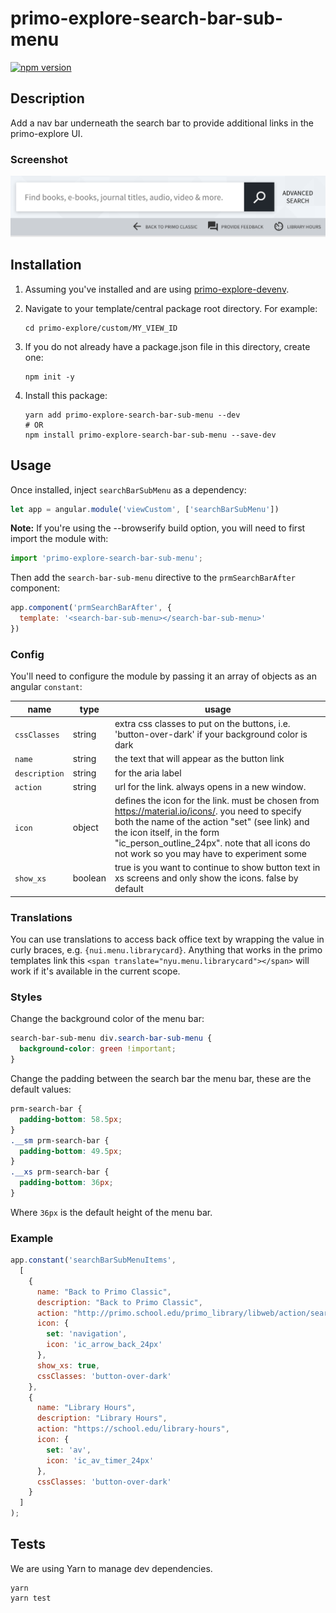 # primo-explore-search-bar-sub-menu

[![npm version](https://img.shields.io/npm/v/primo-explore-search-bar-sub-menu.svg)](https://www.npmjs.com/package/primo-explore-search-bar-sub-menu)

## Description

Add a nav bar underneath the search bar to provide additional links in the primo-explore UI.

### Screenshot

![screenshot](screenshot.png)

## Installation

1. Assuming you've installed and are using [primo-explore-devenv](https://github.com/ExLibrisGroup/primo-explore-devenv).

2. Navigate to your template/central package root directory. For example:
    ```
    cd primo-explore/custom/MY_VIEW_ID
    ```
3. If you do not already have a package.json file in this directory, create one:
    ```
    npm init -y
    ```
4. Install this package:
    ```
    yarn add primo-explore-search-bar-sub-menu --dev
    # OR
    npm install primo-explore-search-bar-sub-menu --save-dev
    ```

## Usage

Once installed, inject `searchBarSubMenu` as a dependency:

```js
let app = angular.module('viewCustom', ['searchBarSubMenu'])
```

**Note:** If you're using the --browserify build option, you will need to first import the module with:

```js
import 'primo-explore-search-bar-sub-menu';
```

Then add the `search-bar-sub-menu` directive to the `prmSearchBarAfter` component:

```js
app.component('prmSearchBarAfter', {
  template: '<search-bar-sub-menu></search-bar-sub-menu>'
})
```

### Config

You'll need to configure the module by passing it an array of objects as an angular `constant`:

| name | type | usage |
|------|-------------|--------|
| `cssClasses` | string | extra css classes to put on the buttons, i.e. 'button-over-dark' if your background color is dark |
| `name` | string | the text that will appear as the button link |
| `description` | string | for the aria label |
| `action` | string | url for the link. always opens in a new window. |
| `icon` | object | defines the icon for the link. must be chosen from <https://material.io/icons/>. you need to specify both the name of the action "set" (see link) and the icon itself, in the form "ic_person_outline_24px". note that all icons do not work so you may have to experiment some |
| `show_xs` | boolean | true is you want to continue to show button text in xs screens and only show the icons. false by default |

### Translations

You can use translations to access back office text by wrapping the value in curly braces, e.g. `{nui.menu.librarycard}`. Anything that works in the primo templates link this `<span translate="nyu.menu.librarycard"></span>` will work if it's available in the current scope.

### Styles

Change the background color of the menu bar:

```css
search-bar-sub-menu div.search-bar-sub-menu {
  background-color: green !important;
}
```

Change the padding between the search bar the menu bar, these are the default values:

```css
prm-search-bar {
  padding-bottom: 58.5px;
}
.__sm prm-search-bar {
  padding-bottom: 49.5px;
}
.__xs prm-search-bar {
  padding-bottom: 36px;
}
```

Where `36px` is the default height of the menu bar.

### Example

```js
app.constant('searchBarSubMenuItems',
  [
    {
      name: "Back to Primo Classic",
      description: "Back to Primo Classic",
      action: "http://primo.school.edu/primo_library/libweb/action/search.do?vid=" + viewName,
      icon: {
        set: 'navigation',
        icon: 'ic_arrow_back_24px'
      },
      show_xs: true,
      cssClasses: 'button-over-dark'
    },
    {
      name: "Library Hours",
      description: "Library Hours",
      action: "https://school.edu/library-hours",
      icon: {
        set: 'av',
        icon: 'ic_av_timer_24px'
      },
      cssClasses: 'button-over-dark'
    }
  ]
);

```

## Tests

We are using Yarn to manage dev dependencies. 

```
yarn
yarn test
```
